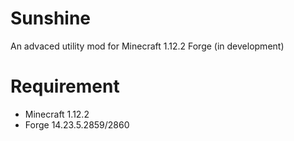 # Sunshine
An advaced utility mod for Minecraft 1.12.2 Forge (in development)

# Requirement
- Minecraft 1.12.2
- Forge 14.23.5.2859/2860
